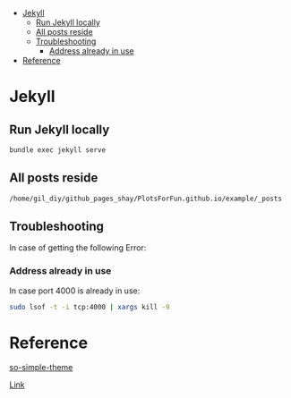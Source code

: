<!--ts-->
   * [Jekyll](#jekyll)
      * [Run Jekyll locally](#run-jekyll-locally)
      * [All posts reside](#all-posts-reside)
      * [Troubleshooting](#troubleshooting)
         * [Address already in use](#address-already-in-use)
   * [Reference](#reference)

<!-- Added by: gil_diy, at: Tue 27 Sep 2022 10:23:30 IDT -->

<!--te-->

# Jekyll

## Run Jekyll locally

```bash
bundle exec jekyll serve
```

## All posts reside

```bash
/home/gil_diy/github_pages_shay/PlotsForFun.github.io/example/_posts
```




## Troubleshooting

In case of getting the following Error:

### Address already in use 

In case port 4000 is already in use:

```bash
sudo lsof -t -i tcp:4000 | xargs kill -9
```


# Reference


[so-simple-theme](https://github.com/mmistakes/so-simple-theme)

[Link](https://github.com/alshedivat/al-folio)



